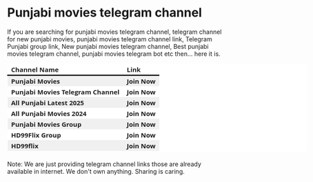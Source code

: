 # Punjabi movies telegram channel

If you are searching for punjabi movies telegram channel, telegram channel for new punjabi movies, punjabi movies telegram channel link, Telegram Punjabi group link, New punjabi movies telegram channel, Best punjabi movies telegram channel, punjabi movies telegram bot etc then... here it is. 

<span style="color: red; font-size: large;"></span></p><table class="has-fixed-layout" style="background-color: white; border-collapse: collapse; border-spacing: 0px; color: #222222; font-family: &quot;Open Sans&quot;; font-size: 15px; margin-bottom: 21px; table-layout: fixed; width: 696px;"><thead style="border-bottom: 3px solid; box-sizing: border-box;">
  
  
  
  <tr style="box-sizing: border-box;"><th style="border: 1px solid rgba(0, 0, 0, 0); box-sizing: border-box; padding: 2px 8px; text-align: left; word-break: break-word;"><strong style="box-sizing: border-box;">Channel Name</strong></th><th style="border: 1px solid rgba(0, 0, 0, 0); box-sizing: border-box; padding: 2px 8px; text-align: left; word-break: break-word;"><strong style="box-sizing: border-box;">Link</strong></th></tr></thead><tbody style="box-sizing: border-box;"><tr style="background-color: #f0f0f0; box-sizing: border-box;">
  
  
  
  <td style="border: 1px solid rgba(0, 0, 0, 0); box-sizing: border-box; padding: 2px 8px; word-break: break-word;"><strong style="box-sizing: border-box;">Punjabi Movies</strong></td><td style="border: 1px solid rgba(0, 0, 0, 0); box-sizing: border-box; padding: 2px 8px; word-break: break-word;"><a href="https://t.me/+8pAkdMUn2XQxMWIx" rel="noreferrer noopener nofollow" style="background-color: transparent; box-sizing: border-box; text-decoration-line: none;" target="_blank"><strong style="box-sizing: border-box;">Join Now</strong></a></td></tr><tr style="box-sizing: border-box;"><td style="border: 1px solid rgba(0, 0, 0, 0); box-sizing: border-box; padding: 2px 8px; word-break: break-word;"><strong style="box-sizing: border-box;">Punjabi Movies Telegram Channel</strong></td><td style="border: 1px solid rgba(0, 0, 0, 0); box-sizing: border-box; padding: 2px 8px; word-break: break-word;"><a href="https://t.me/+jCyoN2C4KSQ0ZmI5" rel="noreferrer noopener nofollow" style="background-color: transparent; box-sizing: border-box; text-decoration-line: none;" target="_blank"><strong style="box-sizing: border-box;">Join Now</strong></a></td></tr><tr style="background-color: #f0f0f0; box-sizing: border-box;"><td style="border: 1px solid rgba(0, 0, 0, 0); box-sizing: border-box; padding: 2px 8px; word-break: break-word;"><strong style="box-sizing: border-box;">All Punjabi Latest 2025</strong></td><td style="border: 1px solid rgba(0, 0, 0, 0); box-sizing: border-box; padding: 2px 8px; word-break: break-word;"><a href="https://t.me/hd99flixpunjab" rel="noreferrer noopener nofollow" style="background-color: transparent; box-sizing: border-box; text-decoration-line: none;" target="_blank"><strong style="box-sizing: border-box;">Join Now</strong></a></td></tr><tr style="box-sizing: border-box;"><td style="border: 1px solid rgba(0, 0, 0, 0); box-sizing: border-box; padding: 2px 8px; word-break: break-word;"><strong style="box-sizing: border-box;">All Punjabi Movies 2024</strong></td><td style="border: 1px solid rgba(0, 0, 0, 0); box-sizing: border-box; padding: 2px 8px; word-break: break-word;"><a href="https://t.me/+5xtawKJiYcIyNzJh" rel="noreferrer noopener nofollow" style="background-color: transparent; box-sizing: border-box; text-decoration-line: none;" target="_blank"><strong style="box-sizing: border-box;">Join Now</strong></a></td></tr><tr style="background-color: #f0f0f0; box-sizing: border-box;"><td style="border: 1px solid rgba(0, 0, 0, 0); box-sizing: border-box; padding: 2px 8px; word-break: break-word;"><strong style="box-sizing: border-box;">Punjabi Movies Group</strong></td><td style="border: 1px solid rgba(0, 0, 0, 0); box-sizing: border-box; padding: 2px 8px; word-break: break-word;"><a href="https://t.me/+chl0-k7kvuk2MDhh" rel="noreferrer noopener nofollow" style="background-color: transparent; box-sizing: border-box; text-decoration-line: none;" target="_blank"><strong style="box-sizing: border-box;">Join Now</strong></a></td></tr><tr style="box-sizing: border-box;"><td style="border: 1px solid rgba(0, 0, 0, 0); box-sizing: border-box; padding: 2px 8px; word-break: break-word;"><b>HD99Flix Group</b></td><td style="border: 1px solid rgba(0, 0, 0, 0); box-sizing: border-box; padding: 2px 8px; word-break: break-word;"><a href="https://t.me/HD99FlixGroup" rel="noreferrer noopener nofollow" style="background-color: transparent; box-sizing: border-box; text-decoration-line: none;" target="_blank"><strong style="box-sizing: border-box;">Join Now</strong></a></td></tr><tr style="background-color: #f0f0f0; box-sizing: border-box;"><td style="border: 1px solid rgba(0, 0, 0, 0); box-sizing: border-box; padding: 2px 8px; word-break: break-word;"><strong style="box-sizing: border-box;">HD99flix</strong></td><td style="border: 1px solid rgba(0, 0, 0, 0); box-sizing: border-box; padding: 2px 8px; word-break: break-word;"><a href="https://t.me/HD99Flix" rel="noreferrer noopener nofollow" style="background-color: transparent; box-sizing: border-box; text-decoration-line: none;" target="_blank"><strong style="box-sizing: border-box;">Join Now</strong></a></td></tr></tbody></table>



Note: We are just providing telegram channel links those are already available in internet. We don't own anything. Sharing is caring.
